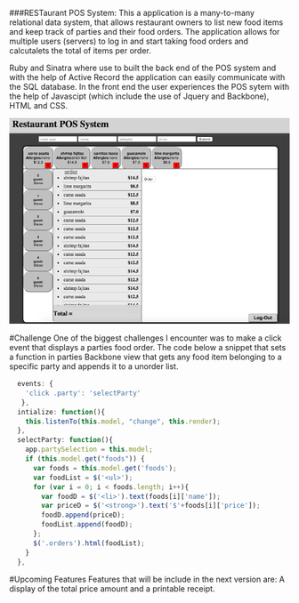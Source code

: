 ###RESTaurant POS System:
This a application is a many-to-many relational data system, that allows restaurant owners to list new food items and keep track of parties and their food orders. The application allows for multiple users (servers) to log in and start taking food orders and calcutalets the total of items per order.  

Ruby and Sinatra where use to built the back end of the POS system and with the help of Active Record the application can easily communicate with the SQL database. In the front end the user experiences the POS sytem with the help of Javascipt (which include the use of Jquery and Backbone), HTML and CSS.

![Screen Shot](/screenshot.png)

#Challenge
One of the biggest challenges I encounter was to make a click event that displays a parties food order. The code below a snippet that sets a function in parties Backbone view that gets any food item belonging to a specific party and appends it to a unorder list.

```javascript
  events: {
    'click .party': 'selectParty'
   },
  intialize: function(){
    this.listenTo(this.model, "change", this.render);
  },
  selectParty: function(){
    app.partySelection = this.model;
    if (this.model.get("foods")) {
      var foods = this.model.get('foods');
      var foodList = $('<ul>');
      for (var i = 0; i < foods.length; i++){
        var foodD = $('<li>').text(foods[i]['name']);
        var priceD = $('<strong>').text('$'+foods[i]['price']);
        foodD.append(priceD);
        foodList.append(foodD);
      };
      $('.orders').html(foodList);
    }
  },
```

#Upcoming Features
Features that will be include in the next version are: A display of the total price amount and a printable receipt.


